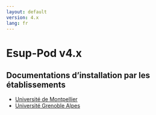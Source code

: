 ```yaml
---
layout: default
version: 4.x
lang: fr
---
```


# Esup-Pod v4.x

## Documentations d’installation par les établissements

* [Université de Montpellier](university-montpellier_fr.md)
* [Université Grenoble Alpes](university-uga_fr.md)
